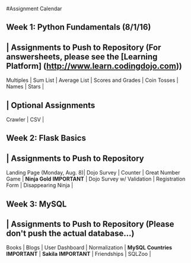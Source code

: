 #Assignment Calendar

## Week 1: Python Fundamentals (8/1/16)

| Assignments to Push to Repository (For answersheets, please see the [Learning Platform] (http://www.learn.codingdojo.com))
---
Multiples |
Sum List |
Average List |
Scores and Grades |
Coin Tosses |
Names |
Stars |

| Optional Assignments
---
Crawler |
CSV |

## Week 2: Flask Basics

| Assignments to Push to Repository
---
Landing Page (Monday, Aug. 8)|
Dojo Survey |
Counter |
Great Number Game |
**Ninja Gold** **IMPORTANT** |
Dojo Survey w/ Validation |
Registration Form |
Disappearing Ninja |

## Week 3: MySQL

| Assignments to Push to Repository (Please don't push the actual database...)
---
Books |
Blogs |
User Dashboard |
Normalization |
**MySQL Countries** **IMPORTANT** |
**Sakila** **IMPORTANT** |
Friendships |
SQLZoo |
